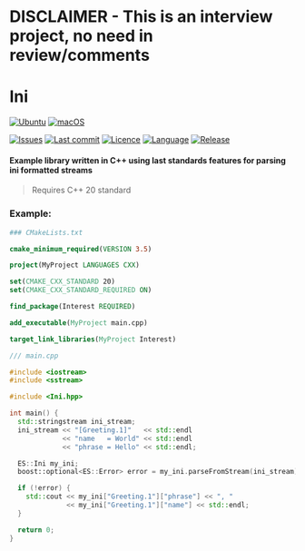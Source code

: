 # DISCLAIMER - This is an interview project, no need in review/comments

# Ini


[![Ubuntu](https://github.com/evilenzo/ini/actions/workflows/ubuntu.yml/badge.svg?branch=master)](https://github.com/evilenzo/ini/actions/workflows/ubuntu.yml)
[![macOS](https://github.com/evilenzo/ini/actions/workflows/macos.yml/badge.svg)](https://github.com/evilenzo/ini/actions/workflows/macos.yml)

[![Issues](https://img.shields.io/github/issues/evilenzo/ini)](https://github.com/evilenzo/ini/issues)
[![Last commit](https://img.shields.io/github/last-commit/evilenzo/ini)](https://github.com/evilenzo/ini/commit/master)
[![Licence](https://img.shields.io/badge/licence-MIT-blue)](https://github.com/evilenzo/ini/blob/master/LICENSE)
[![Language](https://img.shields.io/github/languages/top/evilenzo/ini)](https://img.shields.io/github/languages/top/evilenzo/ini)
[![Release](https://img.shields.io/github/v/release/evilenzo/ini)](https://github.com/evilenzo/ini/releases)


#### Example library written in C++ using last standards features for parsing ini formatted streams

> Requires C++ 20 standard

### Example:
```cmake
### CMakeLists.txt

cmake_minimum_required(VERSION 3.5)

project(MyProject LANGUAGES CXX)

set(CMAKE_CXX_STANDARD 20)
set(CMAKE_CXX_STANDARD_REQUIRED ON)

find_package(Interest REQUIRED)

add_executable(MyProject main.cpp)

target_link_libraries(MyProject Interest)

```


```c++
/// main.cpp

#include <iostream>
#include <sstream>

#include <Ini.hpp>

int main() {
  std::stringstream ini_stream;
  ini_stream << "[Greeting.1]"   << std::endl
             << "name   = World" << std::endl
             << "phrase = Hello" << std::endl;

  ES::Ini my_ini;
  boost::optional<ES::Error> error = my_ini.parseFromStream(ini_stream);

  if (!error) {
    std::cout << my_ini["Greeting.1"]["phrase"] << ", "
              << my_ini["Greeting.1"]["name"] << std::endl;
  }

  return 0;
}

```
